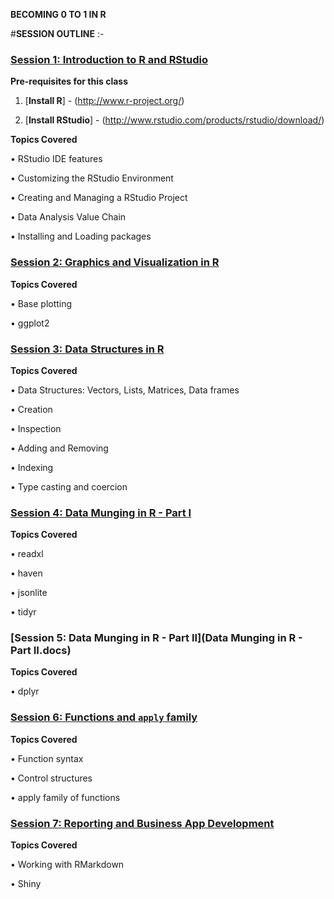 **BECOMING 0 TO 1 IN R**

#**SESSION OUTLINE** :-

### [Session 1: Introduction to R and RStudio](./sessions/w1/)

**Pre-requisites for this class**

1.	[**Install R**] - (http://www.r-project.org/)

2.	[**Install RStudio**] - (http://www.rstudio.com/products/rstudio/download/)

**Topics Covered**

•	RStudio IDE features

•	Customizing the RStudio Environment

•	Creating and Managing a RStudio Project

•	Data Analysis Value Chain

•	Installing and Loading packages

### [Session 2: Graphics and Visualization in R](./becomming/0/to/1/in/R_/1/README.MD)

**Topics Covered**

•	Base plotting

•	ggplot2

### [Session 3: Data Structures in R](./sessions/w3/)

**Topics Covered**

•	Data Structures: Vectors, Lists, Matrices, Data frames

•	Creation

•	Inspection

•	Adding and Removing

•	Indexing

•	Type casting and coercion

### [Session 4: Data Munging in R - Part I](./sessions/w4/)

**Topics Covered**

•	readxl

•	haven

•	jsonlite

•	tidyr

### [Session 5: Data Munging in R - Part II](Data Munging in R - Part II.docs)

**Topics Covered**

•	dplyr

### [Session 6:  Functions and ```apply``` family](./sessions/w6/)

**Topics Covered**

•	Function syntax

•	Control structures

•	apply family of functions

### [Session 7: Reporting and Business App Development](./sessions/w7/)

**Topics Covered**

•	Working with RMarkdown

•	Shiny



